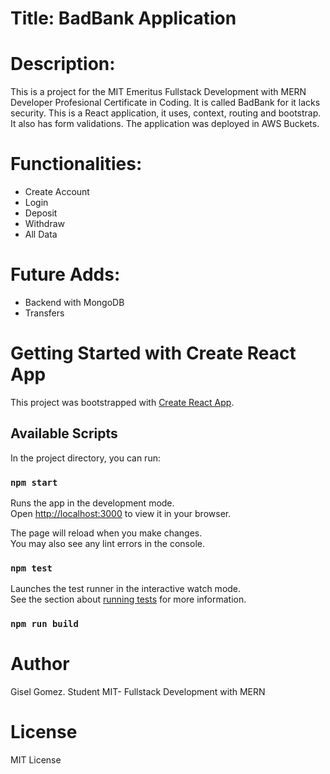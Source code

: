 # Title: BadBank Application 
# Description:
This is a project for the MIT Emeritus Fullstack Development with MERN Developer Profesional Certificate in Coding. It is called BadBank for it lacks security.
This is a React application, it uses, context, routing and bootstrap. It also has form validations. The application was deployed in AWS Buckets.

# Functionalities:
* Create Account
* Login
* Deposit
* Withdraw
* All Data

# Future Adds:
* Backend with MongoDB
* Transfers

# Getting Started with Create React App

This project was bootstrapped with [Create React App](https://github.com/facebook/create-react-app).

## Available Scripts

In the project directory, you can run:

### `npm start`

Runs the app in the development mode.\
Open [http://localhost:3000](http://localhost:3000) to view it in your browser.

The page will reload when you make changes.\
You may also see any lint errors in the console.

### `npm test`

Launches the test runner in the interactive watch mode.\
See the section about [running tests](https://facebook.github.io/create-react-app/docs/running-tests) for more information.

### `npm run build`

# Author
Gisel Gomez. Student MIT- Fullstack Development with MERN

# License
MIT License


